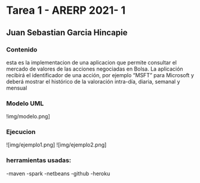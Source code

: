 # Tarea 1 - ARERP 2021- 1 
## Juan Sebastian Garcia Hincapie

### Contenido 
esta es la implementacion de una aplicacion que permite consultar el mercado de valores de las acciones negociadas en Bolsa.  La aplicación recibirá el identificador de una acción, por ejemplo “MSFT” para Microsoft  y deberá mostrar el histórico de la valoración intra-día, diaria, semanal y mensual

### Modelo UML
!img/modelo.png]

### Ejecucion 
![img/ejemplo1.png]
![img/ejemplo2.png]
### herramientas usadas: 
-maven 
-spark 
-netbeans 
-github 
-heroku 

